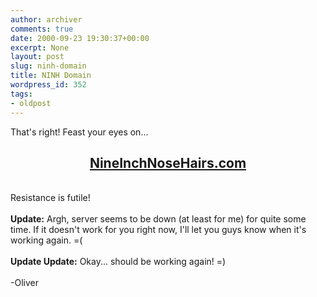 ```yaml
---
author: archiver
comments: true
date: 2000-09-23 19:30:37+00:00
excerpt: None
layout: post
slug: ninh-domain
title: NINH Domain
wordpress_id: 352
tags:
- oldpost
---
```


That's right! Feast your eyes on...<br /><center><h2><a href="http://www.nineinchnosehairs.com" target="_blank">NineInchNoseHairs.com</a></h2></center><br />Resistance is futile!<br /><br /><b>Update:</b> Argh, server seems to be down (at least for me) for quite some time.  If it doesn't work for you right now, I'll let you guys know when it's working again. =(<br /><br /><b>Update Update:</b> Okay... should be working again! =)<br /><br />-Oliver